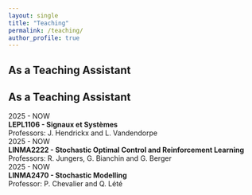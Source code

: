 ```yaml
---
layout: single
title: "Teaching"
permalink: /teaching/
author_profile: true
---
```


## As a Teaching Assistant

## As a Teaching Assistant

<div class="teaching-card">
  <div class="teaching-year">2025 - NOW</div>
  <div class="teaching-course">
    <strong>LEPL1106 - Signaux et Systèmes</strong><br>
    Professors: J. Hendrickx and L. Vandendorpe
  </div>
</div>

<div class="teaching-card">
  <div class="teaching-year">2025 - NOW</div>
  <div class="teaching-course">
    <strong>LINMA2222 - Stochastic Optimal Control and Reinforcement Learning</strong><br>
    Professors: R. Jungers, G. Bianchin and G. Berger
  </div>
</div>

<div class="teaching-card">
  <div class="teaching-year">2025 - NOW</div>
  <div class="teaching-course">
    <strong>LINMA2470 - Stochastic Modelling</strong><br>
    Professor: P. Chevalier and Q. Lété
  </div>
</div>